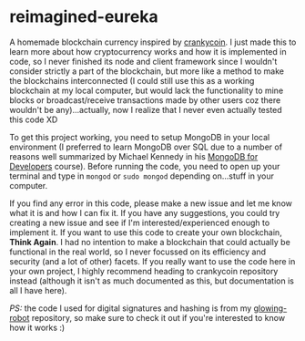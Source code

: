 # reimagined-eureka
A homemade blockchain currency inspired by [crankycoin](https://github.com/cranklin/crankycoin/). I just made this to learn more about how cryptocurrency works and how it is implemented in code, so I never finished its node and client framework since I wouldn't consider strictly a part of the blockchain, but more like a method to make the blockchains interconnected (I could still use this as a working blockchain at my local computer, but would lack the functionality to mine blocks or broadcast/receive transactions made by other users coz there wouldn't be any)...actually, now I realize that I never even actually tested this code XD

To get this project working, you need to setup MongoDB in your local environment (I preferred to learn MongoDB over SQL due to a number of reasons well summarized by Michael Kennedy in his [MongoDB for Developers](https://training.talkpython.fm/courses/details/mongodb-for-python-for-developers-featuring-orm-odm-mongoengine) course). Before running the code, you need to open up your terminal and type in `mongod` or `sudo mongod` depending on...stuff in your computer.

If you find any error in this code, please make a new issue and let me know what it is and how I can fix it. If you have any suggestions, you could try creating a new issue and see if I'm interested/experienced enough to implement it. If you want to use this code to create your own blockchain, **Think Again**. I had no intention to make a blockchain that could actually be functional in the real world, so I never focussed on its efficiency and security (and a lot of other) facets. If you really want to use the code here in your own project, I highly recommend heading to crankycoin repository instead (although it isn't as much documented as this, but documentation is all I have here).

_PS:_ the code I used for digital signatures and hashing is from my [glowing-robot](https://github.com/GoddardGuryon/glowing-robot) repository, so make sure to check it out if you're interested to know how it works :)
